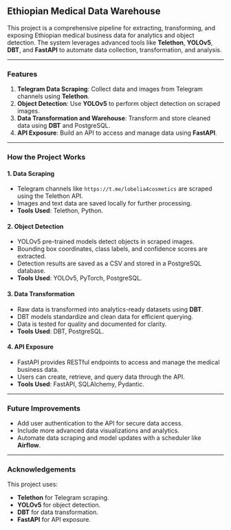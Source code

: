 ## **Ethiopian Medical Data Warehouse**

This project is a comprehensive pipeline for extracting, transforming, and exposing Ethiopian medical business data for analytics and object detection. The system leverages advanced tools like **Telethon**, **YOLOv5**, **DBT**, and **FastAPI** to automate data collection, transformation, and analysis.

---

### **Features**
1. **Telegram Data Scraping**: Collect data and images from Telegram channels using **Telethon**.
2. **Object Detection**: Use **YOLOv5** to perform object detection on scraped images.
3. **Data Transformation and Warehouse**: Transform and store cleaned data using **DBT** and PostgreSQL.
4. **API Exposure**: Build an API to access and manage data using **FastAPI**.

---

### **How the Project Works**

#### **1. Data Scraping**
- Telegram channels like `https://t.me/lobelia4cosmetics` are scraped using the Telethon API.
- Images and text data are saved locally for further processing.
- **Tools Used**: Telethon, Python.

#### **2. Object Detection**
- YOLOv5 pre-trained models detect objects in scraped images.
- Bounding box coordinates, class labels, and confidence scores are extracted.
- Detection results are saved as a CSV and stored in a PostgreSQL database.
- **Tools Used**: YOLOv5, PyTorch, PostgreSQL.

#### **3. Data Transformation**
- Raw data is transformed into analytics-ready datasets using **DBT**.
- DBT models standardize and clean data for efficient querying.
- Data is tested for quality and documented for clarity.
- **Tools Used**: DBT, PostgreSQL.

#### **4. API Exposure**
- FastAPI provides RESTful endpoints to access and manage the medical business data.
- Users can create, retrieve, and query data through the API.
- **Tools Used**: FastAPI, SQLAlchemy, Pydantic.

---

### **Future Improvements**
- Add user authentication to the API for secure data access.
- Include more advanced data visualizations and analytics.
- Automate data scraping and model updates with a scheduler like **Airflow**.

---

### **Acknowledgements**
This project uses:
- **Telethon** for Telegram scraping.
- **YOLOv5** for object detection.
- **DBT** for data transformation.
- **FastAPI** for API exposure.
